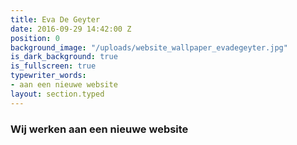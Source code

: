 ```yaml
---
title: Eva De Geyter
date: 2016-09-29 14:42:00 Z
position: 0
background_image: "/uploads/website_wallpaper_evadegeyter.jpg"
is_dark_background: true
is_fullscreen: true
typewriter_words:
- aan een nieuwe website
layout: section.typed
---
```


### Wij werken <span id="typed">aan een nieuwe website</span>